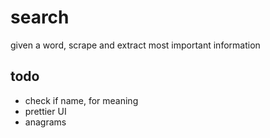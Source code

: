 # search
given a word, scrape and extract most important information

## todo
+ check if name, for meaning
+ prettier UI
+ anagrams
